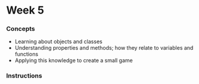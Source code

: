 # Week 5

### Concepts

* Learning about objects and classes
* Understanding properties and methods; how they relate to variables and functions
* Applying this knowledge to create a small game

### Instructions